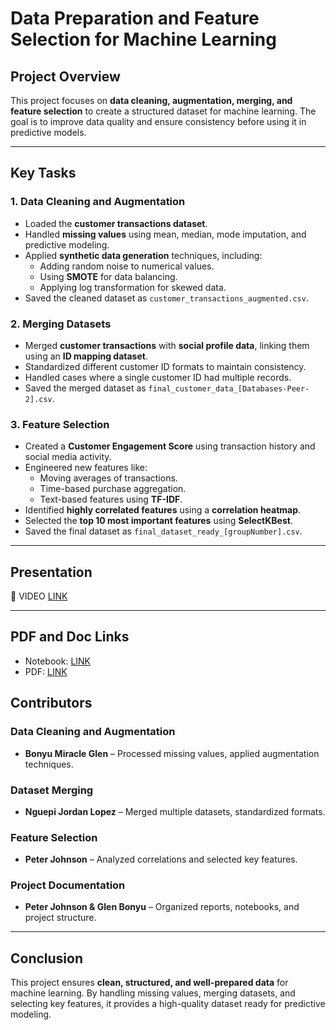 # **Data Preparation and Feature Selection for Machine Learning**  

## **Project Overview**  
This project focuses on **data cleaning, augmentation, merging, and feature selection** to create a structured dataset for machine learning. The goal is to improve data quality and ensure consistency before using it in predictive models.

---

## **Key Tasks**  

### **1. Data Cleaning and Augmentation**  
- Loaded the **customer transactions dataset**.  
- Handled **missing values** using mean, median, mode imputation, and predictive modeling.  
- Applied **synthetic data generation** techniques, including:  
  - Adding random noise to numerical values.  
  - Using **SMOTE** for data balancing.  
  - Applying log transformation for skewed data.  
- Saved the cleaned dataset as `customer_transactions_augmented.csv`.  

### **2. Merging Datasets**  
- Merged **customer transactions** with **social profile data**, linking them using an **ID mapping dataset**.  
- Standardized different customer ID formats to maintain consistency.  
- Handled cases where a single customer ID had multiple records.  
- Saved the merged dataset as `final_customer_data_[Databases-Peer-2].csv`.  

### **3. Feature Selection**  
- Created a **Customer Engagement Score** using transaction history and social media activity.  
- Engineered new features like:  
  - Moving averages of transactions.  
  - Time-based purchase aggregation.  
  - Text-based features using **TF-IDF**.  
- Identified **highly correlated features** using a **correlation heatmap**.  
- Selected the **top 10 most important features** using **SelectKBest**.  
- Saved the final dataset as `final_dataset_ready_[groupNumber].csv`.  

---

## **Presentation**  

📜 VIDEO [LINK](https://youtu.be/kFfM_hPpt6c)

---

## PDF and Doc Links
- Notebook: [LINK](https://github.com/danjor667/data_processing_formative2/blob/master/Notebook%2C%20Initial%20Dataset%2C%20and%20Derived%20Datasets/notebook.ipynb)
- PDF: [LINK](https://github.com/danjor667/data_processing_formative2/blob/master/Formative%20Summary.pdf)

## **Contributors**  

### **Data Cleaning and Augmentation**
- **Bonyu Miracle Glen** – Processed missing values, applied augmentation techniques.  

### **Dataset Merging**
- **Nguepi Jordan Lopez** – Merged multiple datasets, standardized formats.  

### **Feature Selection**
- **Peter Johnson** – Analyzed correlations and selected key features.  

### **Project Documentation**
- **Peter Johnson & Glen Bonyu** – Organized reports, notebooks, and project structure.  

---

## **Conclusion**  
This project ensures **clean, structured, and well-prepared data** for machine learning. By handling missing values, merging datasets, and selecting key features, it provides a high-quality dataset ready for predictive modeling.
